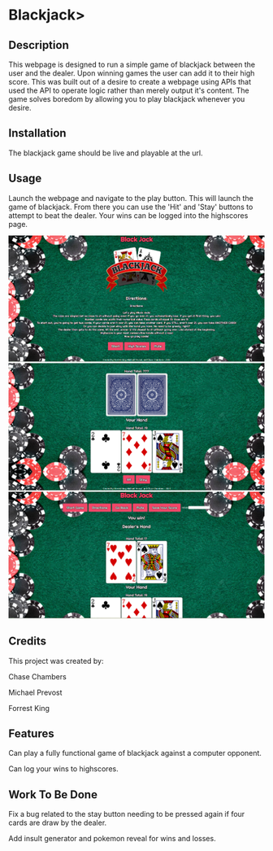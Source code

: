 # Blackjack>

## Description

This webpage is designed to run a simple game of blackjack between the user and the dealer. Upon winning games the user can add it to their high score. This was built out of a desire to create a webpage using APIs that used the API to operate logic rather than merely output it's content. The game solves boredom by allowing you to play blackjack whenever you desire.

## Installation

The blackjack game should be live and playable at the url.

## Usage

Launch the webpage and navigate to the play button. This will launch the game of blackjack. From there you can use the 'Hit' and 'Stay' buttons to attempt to beat the dealer. Your wins can be logged into the highscores page.

![Start Screen](assets/images/BlackjackScr3.PNG)
![Playing your hand](assets/images/BlackjackScr1.PNG)
![You win!](assets/images/BlackjackScr2.PNG)

## Credits

This project was created by:

Chase Chambers

Michael Prevost
 
Forrest King

## Features

Can play a fully functional game of blackjack against a computer opponent.

Can log your wins to highscores.

## Work To Be Done

Fix a bug related to the stay button needing to be pressed again if four cards are draw by the dealer.

Add insult generator and pokemon reveal for wins and losses.
